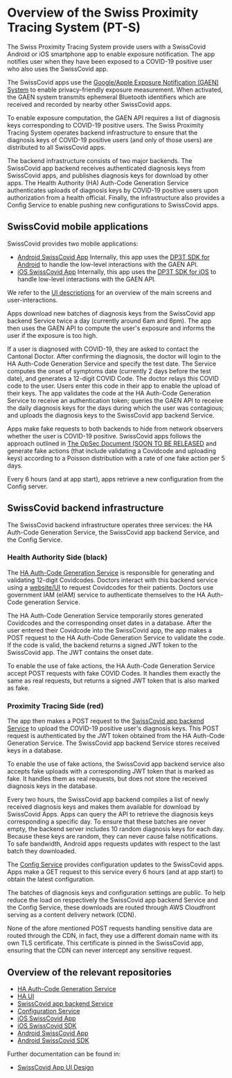 Overview of the Swiss Proximity Tracing System (PT-S)
=====================================================

The Swiss Proximity Tracing System provide users with a SwissCovid Android or iOS smartphone app to enable exposure notification. The app notifies user when they have been exposed to a COVID-19 positive user who also uses the SwissCovid app.

The SwissCovid apps use the [Google/Apple Exposure Notification (GAEN) System](https://www.apple.com/covid19/contacttracing/) to enable privacy-friendly exposure measurement. When activated, the GAEN system transmits ephemeral Bluetooth identifiers which are received and recorded by nearby other SwissCovid apps.

To enable exposure computation, the GAEN API requires a list of diagnosis keys corresponding to COVID-19 positive users. The Swiss Proximity Tracing System operates backend infrastructure to ensure that the diagnosis keys of COVID-19 positive users (and only of those users) are distributed to all SwissCovid apps.

The backend infrastructure consists of two major backends. The SwissCovid app backend receives authenticated diagnosis keys from SwissCovid apps, and publishes diagnosis keys for download by other apps. The Health Authority (HA) Auth-Code Generation Service authenticates uploads of diagnosis keys by COVID-19 positive users upon authorization from a health official. Finally, the infrastructure also provides a Config Service to enable pushing new configurations to SwissCovid apps.

SwissCovid mobile applications
------------------------------

SwissCovid provides two mobile applications:

-   [Android SwissCovid App](https://github.com/DP-3T/dp3t-app-android-ch) Internally, this app uses the [DP3T SDK for Android](https://github.com/DP-3T/dp3t-sdk-android) to handle the low-level interactions with the GAEN API.
-   [iOS SwissCovid App](https://github.com/DP-3T/dp3t-app-ios-ch) Internally, this app uses the [DP3T SDK for iOS](https://github.com/DP-3T/dp3t-sdk-ios) to handle low-level interactions with the GAEN API.

We refer to the [UI descriptions](https://github.com/DP-3T/dp3t-ux-screenflows-ch) for an overview of the main screens and user-interactions.

Apps download new batches of diagnosis keys from the SwissCovid app backend Service twice a day (currently around 6am and 6pm). The app then uses the GAEN API to compute the user\'s exposure and informs the user if the exposure is too high.

If a user is diagnosed with COVID-19, they are asked to contact the Cantonal Doctor. After confirming the diagnosis, the doctor will login to the HA Auth-Code Generation Service and specify the test date. The Service computes the onset of symptoms date (currently 2 days before the test date), and generates a 12-digit COVID Code. The doctor relays this COVID code to the user. Users enter this code in their app to enable the upload of their keys. The app validates the code at the HA Auth-Code Generation Service to receive an authentication token; queries the GAEN API to receive the daily diagnosis keys for the days during which the user was contagious; and uploads the diagnosis keys to the SwissCovid app backend Service.

Apps make fake requests to both backends to hide from network observers whether the user is COVID-19 positive. SwissCovid apps follows the approach outlined in [The OpSec Document (SOON TO BE RELEASED](https://ontheinternet.com) and generate fake actions (that include validating a Covidcode and uploading keys) according to a Poisson distribution with a rate of one fake action per 5 days.

Every 6 hours (and at app start), apps retrieve a new configuration from the Config server.

SwissCovid backend infrastructure
---------------------------------

The SwissCovid backend infrastructure operates three services: the HA Auth-Code Generation Service, the SwissCovid app backend Service, and the Config Service.

### Health Authority Side (black)

The [HA Auth-Code Generation Service](https://github.com/admin-ch/CovidCode-Service) is responsible for generating and validating 12-digit Covidcodes. Doctors interact with this backend service using a [website/UI](https://github.com/admin-ch/CovidCode-UI/) to request Covidcodes for their patients. Doctors use government IAM (eIAM) service to authenticate themselves to the HA Auth-Code generation Service.

The HA Auth-Code Generation Service temporarily stores generated Covidcodes and the corresponding onset dates in a database. After the user entered their Covidcode into the SwissCovid app, the app makes a POST request to the HA Auth-Code Generation Service to validate the code. If the code is valid, the backend returns a signed JWT token to the SwissCovid app. The JWT contains the onset date.

To enable the use of fake actions, the HA Auth-Code Generation Service accept POST requests with fake COVID Codes. It handles them exactly the same as real requests, but returns a signed JWT token that is also marked as fake.

### Proximity Tracing Side (red)

The app then makes a POST request to the [SwissCovid app backend Service](https://github.com/DP-3T/dp3t-sdk-backend) to upload the COVID-19 positive user\'s diagnosis keys. This POST request is authenticated by the JWT token obtained from the HA Auth-Code Generation Service. The SwissCovid app backend Service stores received keys in a database.

To enable the use of fake actions, the SwissCovid app backend service also accepts fake uploads with a corresponding JWT token that is marked as fake. It handles them as real requests, but does not store the received diagnosis keys in the database.

Every two hours, the SwissCovid app backend compiles a list of newly received diagnosis keys and makes them available for download by SwissCovid Apps. Apps can query the API to retrieve the diagnosis keys corresponding a specific day. To ensure that these batches are never empty, the backend server includes 10 random diagnosis keys for each day. Because these keys are random, they can never cause false notifications. To safe bandwidth, Android apps requests updates with respect to the last batch they downloaded.

The [Config Service](https://github.com/DP-3T/dp3t-config-backend-ch) provides configuration updates to the SwissCovid apps. Apps make a GET request to this service every 6 hours (and at app start) to obtain the latest configuration.

The batches of diagnosis keys and configuration settings are public. To help reduce the load on respectively the SwissCovid app backend Service and the Config Service, these downloads are routed through AWS Cloudfront serving as a content delivery network (CDN).

None of the afore mentioned POST requests handling sensitive data are routed through the CDN, in fact, they use a different domain name with its own TLS certificate. This certificate is pinned in the SwissCovid app, ensuring that the CDN can never intercept any sensitive request.

Overview of the relevant repositories
-------------------------------------

-   [HA Auth-Code Generation Service](https://github.com/admin-ch/CovidCode-Service)
-   [HA UI](https://github.com/admin-ch/CovidCode-UI)
-   [SwissCovid app backend Service](https://github.com/DP-3T/dp3t-sdk-backend)
-   [Configuration Service](https://github.com/DP-3T/dp3t-config-backend-ch)
-   [iOS SwissCovid App](https://github.com/DP-3T/dp3t-app-ios-ch)
-   [iOS SwissCovid SDK](https://github.com/DP-3T/dp3t-sdk-ios)
-   [Android SwissCovid App](https://github.com/DP-3T/dp3t-app-android-ch)
-   [Android SwissCovid SDK](https://github.com/DP-3T/dp3t-sdk-android)

Further documentation can be found in:

-   [SwissCovid App UI Design](https://github.com/DP-3T/dp3t-ux-screenflows-ch)
